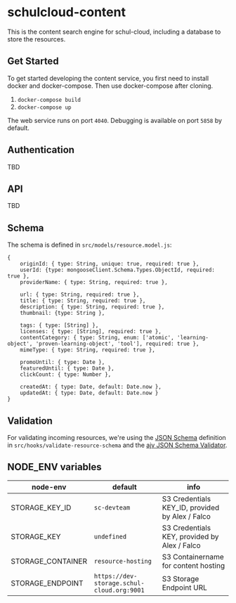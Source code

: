 # schulcloud-content

This is the content search engine for schul-cloud,
including a database to store the resources.

## Get Started

To get started developing the content service, you first need to install docker
and docker-compose. Then use docker-compose after cloning.
                    
1. `docker-compose build`
2. `docker-compose up`
                    
The web service runs on port `4040`. Debugging is available on port `5858` by default.

## Authentication
TBD

## API
TBD

## Schema

The schema is defined in `src/models/resource.model.js`:
```
{
    originId: { type: String, unique: true, required: true },
    userId: {type: mongooseClient.Schema.Types.ObjectId, required: true },
    providerName: { type: String, required: true },

    url: { type: String, required: true },
    title: { type: String, required: true },
    description: { type: String, required: true },
    thumbnail: {type: String },

    tags: { type: [String] },
    licenses: { type: [String], required: true },
    contentCategory: { type: String, enum: ['atomic', 'learning-object', 'proven-learning-object', 'tool'], required: true },
    mimeType: { type: String, required: true },

    promoUntil: { type: Date },
    featuredUntil: { type: Date },
    clickCount: { type: Number },

    createdAt: { type: Date, default: Date.now },
    updatedAt: { type: Date, default: Date.now }
}
```

## Validation

For validating incoming resources, we're using the [JSON Schema](http://json-schema.org) definition in `src/hooks/validate-resource-schema` and the [ajv JSON Schema Validator](https://github.com/epoberezkin/ajv).

## NODE_ENV variables

node-env | default | info
--- | --- | ---
STORAGE_KEY_ID | `sc-devteam` | S3 Credentials KEY_ID, provided by Alex / Falco
STORAGE_KEY | `undefined` | S3 Credentials KEY, provided by Alex / Falco
STORAGE_CONTAINER | `resource-hosting` | S3 Containername for content hosting
STORAGE_ENDPOINT | `https://dev-storage.schul-cloud.org:9001` | S3 Storage Endpoint URL